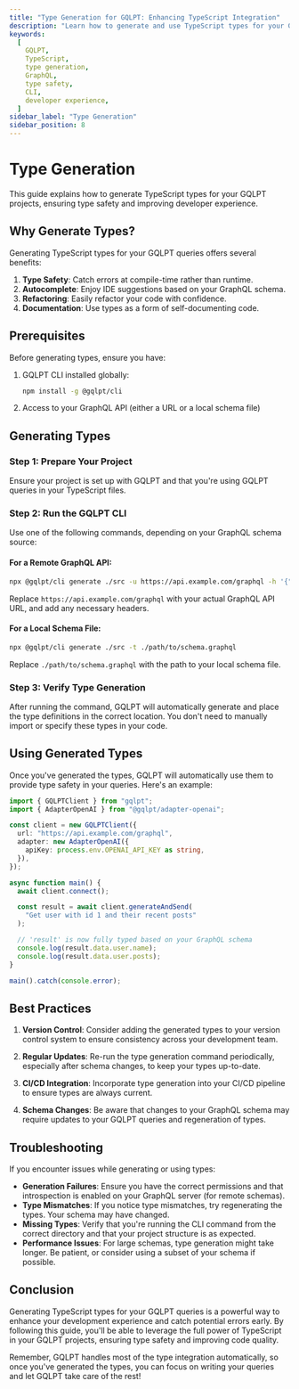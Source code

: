 ```yaml
---
title: "Type Generation for GQLPT: Enhancing TypeScript Integration"
description: "Learn how to generate and use TypeScript types for your GQLPT projects. This guide covers the benefits of type generation, step-by-step instructions, best practices, and troubleshooting tips."
keywords:
  [
    GQLPT,
    TypeScript,
    type generation,
    GraphQL,
    type safety,
    CLI,
    developer experience,
  ]
sidebar_label: "Type Generation"
sidebar_position: 8
---
```


# Type Generation

This guide explains how to generate TypeScript types for your GQLPT projects, ensuring type safety and improving developer experience.

## Why Generate Types?

Generating TypeScript types for your GQLPT queries offers several benefits:

1. **Type Safety**: Catch errors at compile-time rather than runtime.
2. **Autocomplete**: Enjoy IDE suggestions based on your GraphQL schema.
3. **Refactoring**: Easily refactor your code with confidence.
4. **Documentation**: Use types as a form of self-documenting code.

## Prerequisites

Before generating types, ensure you have:

1. GQLPT CLI installed globally:
   ```bash
   npm install -g @gqlpt/cli
   ```
2. Access to your GraphQL API (either a URL or a local schema file)

## Generating Types

### Step 1: Prepare Your Project

Ensure your project is set up with GQLPT and that you're using GQLPT queries in your TypeScript files.

### Step 2: Run the GQLPT CLI

Use one of the following commands, depending on your GraphQL schema source:

#### For a Remote GraphQL API:

```bash
npx @gqlpt/cli generate ./src -u https://api.example.com/graphql -h '{"Authorization": "Bearer YOUR_API_TOKEN"}'
```

Replace `https://api.example.com/graphql` with your actual GraphQL API URL, and add any necessary headers.

#### For a Local Schema File:

```bash
npx @gqlpt/cli generate ./src -t ./path/to/schema.graphql
```

Replace `./path/to/schema.graphql` with the path to your local schema file.

### Step 3: Verify Type Generation

After running the command, GQLPT will automatically generate and place the type definitions in the correct location. You don't need to manually import or specify these types in your code.

## Using Generated Types

Once you've generated the types, GQLPT will automatically use them to provide type safety in your queries. Here's an example:

```typescript
import { GQLPTClient } from "gqlpt";
import { AdapterOpenAI } from "@gqlpt/adapter-openai";

const client = new GQLPTClient({
  url: "https://api.example.com/graphql",
  adapter: new AdapterOpenAI({
    apiKey: process.env.OPENAI_API_KEY as string,
  }),
});

async function main() {
  await client.connect();

  const result = await client.generateAndSend(
    "Get user with id 1 and their recent posts"
  );

  // 'result' is now fully typed based on your GraphQL schema
  console.log(result.data.user.name);
  console.log(result.data.user.posts);
}

main().catch(console.error);
```

## Best Practices

1. **Version Control**: Consider adding the generated types to your version control system to ensure consistency across your development team.

2. **Regular Updates**: Re-run the type generation command periodically, especially after schema changes, to keep your types up-to-date.

3. **CI/CD Integration**: Incorporate type generation into your CI/CD pipeline to ensure types are always current.

4. **Schema Changes**: Be aware that changes to your GraphQL schema may require updates to your GQLPT queries and regeneration of types.

## Troubleshooting

If you encounter issues while generating or using types:

- **Generation Failures**: Ensure you have the correct permissions and that introspection is enabled on your GraphQL server (for remote schemas).
- **Type Mismatches**: If you notice type mismatches, try regenerating the types. Your schema may have changed.
- **Missing Types**: Verify that you're running the CLI command from the correct directory and that your project structure is as expected.
- **Performance Issues**: For large schemas, type generation might take longer. Be patient, or consider using a subset of your schema if possible.

## Conclusion

Generating TypeScript types for your GQLPT queries is a powerful way to enhance your development experience and catch potential errors early. By following this guide, you'll be able to leverage the full power of TypeScript in your GQLPT projects, ensuring type safety and improving code quality.

Remember, GQLPT handles most of the type integration automatically, so once you've generated the types, you can focus on writing your queries and let GQLPT take care of the rest!

